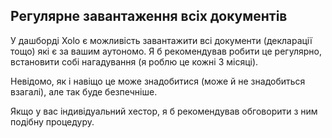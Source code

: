 ## Регулярне завантаження всіх документів

У дашборді Xolo є можливість завантажити всі документи (декларації тощо)
які є за вашим аутономо. Я б рекомендував робити це
регулярно, встановити собі нагадування (я роблю це кожні 3 місяці).

Невідомо, як і навіщо це може знадобитися (може й не знадобиться взагалі), але так
буде безпечніше.

Якщо у вас індивідуальний хестор, я б рекомендував обговорити з ним подібну
процедуру.
